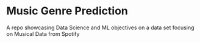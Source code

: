 # Music Genre Prediction
A repo showcasing Data Science and ML objectives on a data set focusing on Musical Data from Spotify
